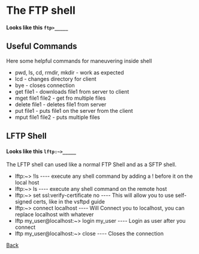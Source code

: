 # The FTP shell

#### Looks like this `ftp>_____`

## Useful Commands
Here some helpful commands for maneuvering inside shell
* pwd, ls, cd, rmdir, mkdir - work as expected
* lcd - changes directory for client
* bye - closes connection 
* get file1 - downloads file1 from server to client
* mget file1 file2 - get fro multiple files
* delete file1 - deletes file1 from server
* put file1 - puts file1 on the server from the client
* mput file1 file2 - puts multiple files


## LFTP Shell
#### Looks like this `lftp:~>_____`
The LFTP shell can used like a normal FTP Shell and as a SFTP shell.
* lftp:~> !ls ---- execute any shell command by adding a ! before it on the local host
* lftp:~> ls ---- execute any shell command on the remote host
* lftp:~> set ssl:verify-certificate no	---- This will allow you to use self-signed certs, like in the vsftpd guide
* lftp:~> connect localhost ---- Will Connect you to localhost, you can replace localhost with whatever
* lftp my_user@localhost:~> login my_user ---- Login as user after you connect
* lftp my_user@localhost:~> close ---- Closes the connection

[Back](../../)